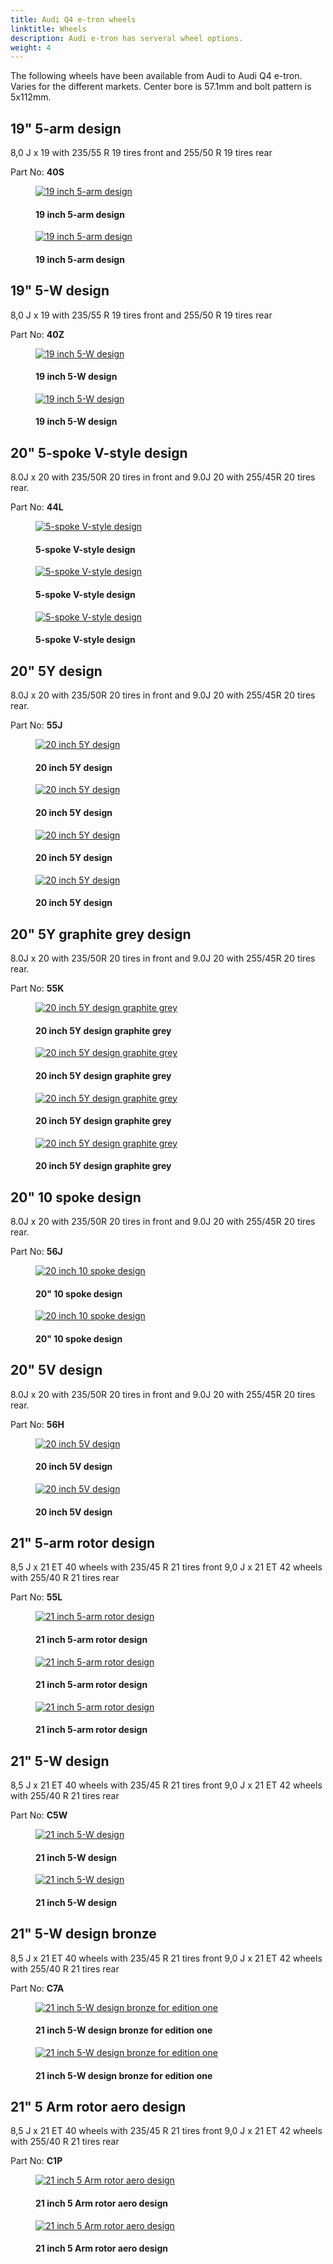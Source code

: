```yaml
---
title: Audi Q4 e-tron wheels
linktitle: Wheels
description: Audi e-tron has serveral wheel options.
weight: 4
---
```

<!-- markdownlint-disable MD033 -->

The following wheels have been available from Audi to Audi Q4 e-tron. Varies for the different markets.
Center bore is 57.1mm and bolt pattern is 5x112mm.

## 19" 5-arm design

8,0 J x 19 with 235/55 R 19 tires front and 255/50 R 19 tires rear

 Part No: **40S**

<figure>
    <a href="wheel_40S_1.jpg">
        <img src="wheel_40S_1s.jpg" alt="19 inch 5-arm design" title="19 inch 5-arm design">
    </a>
    <figcaption><h4>19 inch 5-arm design</h4></figcaption>
</figure>

<figure>
    <a href="wheel_40S_2.jpg">
        <img src="wheel_40S_2s.jpg" alt="19 inch 5-arm design" title="19 inch 5-arm design">
    </a>
    <figcaption><h4>19 inch 5-arm design</h4></figcaption>
</figure>

## 19" 5-W design

8,0 J x 19 with 235/55 R 19 tires front and 255/50 R 19 tires rear

 Part No: **40Z**

<figure>
    <a href="wheel_40Z_1.jpg">
        <img src="wheel_40Z_1s.jpg" alt="19 inch 5-W design" title="19 inch 5-W design">
    </a>
    <figcaption><h4>19 inch 5-W design</h4></figcaption>
</figure>

<figure>
    <a href="wheel_40Z_2.jpg">
        <img src="wheel_40Z_2s.jpg" alt="19 inch 5-W design" title="19 inch 5-W design">
    </a>
    <figcaption><h4>19 inch 5-W design</h4></figcaption>
</figure>

## 20" 5-spoke V-style design

8.0J x 20 with 235/50R 20 tires in front and 9.0J 20 with 255/45R 20 tires rear.

 Part No: **44L**

<figure>
    <a href="wheel_44L_2.jpg">
        <img src="wheel_44L_2s.jpg" alt="5-spoke V-style design" title="5-spoke V-style design">
    </a>
    <figcaption><h4>5-spoke V-style design</h4></figcaption>
</figure>

<figure>
    <a href="wheel_44L_3.jpg">
        <img src="wheel_44L_3s.jpg" alt="5-spoke V-style design" title="5-spoke V-style design">
    </a>
    <figcaption><h4>5-spoke V-style design</h4></figcaption>
</figure>

<figure>
    <a href="wheel_44L_1.jpg">
        <img src="wheel_44L_1s.jpg" alt="5-spoke V-style design" title="5-spoke V-style design">
    </a>
    <figcaption><h4>5-spoke V-style design</h4></figcaption>
</figure>

## 20" 5Y design

8.0J x 20 with 235/50R 20 tires in front and 9.0J 20 with 255/45R 20 tires rear.

 Part No: **55J**

<figure>
    <a href="wheel_55J_2.jpg">
        <img src="wheel_55J_2s.jpg" alt="20 inch 5Y design" title="20 inch 5Y design">
    </a>
    <figcaption><h4>20 inch 5Y design</h4></figcaption>
</figure>

<figure>
    <a href="wheel_55J_1.jpg">
        <img src="wheel_55J_1s.jpg" alt="20 inch 5Y design" title="20 inch 5Y design graphite grey">
    </a>
    <figcaption><h4>20 inch 5Y design</h4></figcaption>
</figure>


<figure>
    <a href="wheel_55J_3.jpg">
        <img src="wheel_55J_3s.jpg" alt="20 inch 5Y design" title="20 inch 5Y design graphite grey">
    </a>
    <figcaption><h4>20 inch 5Y design</h4></figcaption>
</figure>


<figure>
    <a href="wheel_55J_4.jpg">
        <img src="wheel_55J_4s.jpg" alt="20 inch 5Y design" title="20 inch 5Y design graphite grey">
    </a>
    <figcaption><h4>20 inch 5Y design</h4></figcaption>
</figure>



## 20" 5Y graphite grey design

8.0J x 20 with 235/50R 20 tires in front and 9.0J 20 with 255/45R 20 tires rear.

 Part No: **55K**

<figure>
    <a href="wheel_55K_1.jpg">
        <img src="wheel_55K_1s.jpg" alt="20 inch 5Y design graphite grey" title="20 inch 5Y design graphite grey">
    </a>
    <figcaption><h4>20 inch 5Y design graphite grey</h4></figcaption>
</figure>

<figure>
    <a href="wheel_55K_2.jpg">
        <img src="wheel_55K_2s.jpg" alt="20 inch 5Y design graphite grey" title="20 inch 5Y design graphite grey">
    </a>
    <figcaption><h4>20 inch 5Y design graphite grey</h4></figcaption>
</figure>

<figure>
    <a href="wheel_55K_3.jpg">
        <img src="wheel_55K_3s.jpg" alt="20 inch 5Y design graphite grey" title="20 inch 5Y design graphite grey">
    </a>
    <figcaption><h4>20 inch 5Y design graphite grey</h4></figcaption>
</figure>


<figure>
    <a href="wheel_55K_4.jpg">
        <img src="wheel_55K_4s.jpg" alt="20 inch 5Y design graphite grey" title="20 inch 5Y design graphite grey">
    </a>
    <figcaption><h4>20 inch 5Y design graphite grey</h4></figcaption>
</figure>


## 20" 10 spoke design

8.0J x 20 with 235/50R 20 tires in front and 9.0J 20 with 255/45R 20 tires rear.

 Part No: **56J**

 <figure>
    <a href="wheel_56J_1.jpg">
        <img src="wheel_56J_1s.jpg" alt="20 inch 10 spoke design" title="20 inch 10 spoke design">
    </a>
    <figcaption><h4>20" 10 spoke design</h4></figcaption>
</figure>


 <figure>
    <a href="wheel_56J_2.jpg">
        <img src="wheel_56J_2s.jpg" alt="20 inch 10 spoke design" title="20 inch 10 spoke design">
    </a>
    <figcaption><h4>20" 10 spoke design</h4></figcaption>
</figure>

## 20" 5V design

8.0J x 20 with 235/50R 20 tires in front and 9.0J 20 with 255/45R 20 tires rear.

 Part No: **56H**

<figure>
    <a href="wheel_56H_1.jpg">
        <img src="wheel_56H_1s.jpg" alt="20 inch 5V design" title="20 inch 5V design">
    </a>
    <figcaption><h4>20 inch 5V design</h4></figcaption>
</figure>

<figure>
    <a href="wheel_56H_2.jpg">
        <img src="wheel_56H_2.jpg" alt="20 inch 5V design" title="20 inch 5V design">
    </a>
    <figcaption><h4>20 inch 5V design</h4></figcaption>
</figure>


## 21" 5-arm rotor design

8,5 J x 21 ET 40 wheels with 235/45 R 21 tires front 9,0 J x 21 ET 42 wheels with 255/40 R 21 tires rear

 Part No: **55L**

<figure>
    <a href="wheel_55L_1.jpg">
        <img src="wheel_55L_1s.jpg" alt="21 inch 5-arm rotor design" title="21 inch 5-arm rotor design">
    </a>
    <figcaption><h4>21 inch 5-arm rotor design</h4></figcaption>
</figure>

<figure>
    <a href="wheel_55L_2.jpg">
        <img src="wheel_55L_2s.jpg" alt="21 inch 5-arm rotor design" title="21 inch 5-arm rotor design">
    </a>
    <figcaption><h4>21 inch 5-arm rotor design</h4></figcaption>
</figure>

<figure>
    <a href="wheel_55L_3.jpg">
        <img src="wheel_55L_3s.jpg" alt="21 inch 5-arm rotor design" title="21 inch 5-arm rotor design">
    </a>
    <figcaption><h4>21 inch 5-arm rotor design</h4></figcaption>
</figure>

## 21" 5-W design

8,5 J x 21 ET 40 wheels with 235/45 R 21 tires front 9,0 J x 21 ET 42 wheels with 255/40 R 21 tires rear

 Part No: **C5W**

<figure>
    <a href="wheel_C5W_2.jpg">
        <img src="wheel_C5W_2s.jpg" alt="21 inch 5-W design" title="21 inch 5-W design">
    </a>
    <figcaption><h4>21 inch 5-W design</h4></figcaption>
</figure>

<figure>
    <a href="wheel_C5W_3.jpg">
        <img src="wheel_C5W_3s.jpg" alt="21 inch 5-W design" title="21 inch 5-W design">
    </a>
    <figcaption><h4>21 inch 5-W design</h4></figcaption>
</figure>

## 21" 5-W design bronze

8,5 J x 21 ET 40 wheels with 235/45 R 21 tires front 9,0 J x 21 ET 42 wheels with 255/40 R 21 tires rear

 Part No: **C7A**

<figure>
    <a href="wheel_C7A_1.jpg">
        <img src="wheel_C7A_1s.jpg" alt="21 inch 5-W design bronze for edition one" title="21 inch 5-W design bronze for edition one">
    </a>
    <figcaption><h4>21 inch 5-W design bronze for edition one</h4></figcaption>
</figure>

<figure>
    <a href="wheel_C7A_2.jpg">
        <img src="wheel_C7A_2s.jpg" alt="21 inch 5-W design bronze for edition one" title="21 inch 5-W design bronze for edition one">
    </a>
    <figcaption><h4>21 inch 5-W design bronze for edition one</h4></figcaption>
</figure>

## 21" 5 Arm rotor aero design

8,5 J x 21 ET 40 wheels with 235/45 R 21 tires front 9,0 J x 21 ET 42 wheels with 255/40 R 21 tires rear

 Part No: **C1P**

<figure>
    <a href="wheel_C1P_1.jpg">
        <img src="wheel_C1P_1s.jpg" alt="21 inch 5 Arm rotor aero design" title="21 inch 5 Arm rotor aero design">
    </a>
    <figcaption><h4>21 inch 5 Arm rotor aero design</h4></figcaption>
</figure>

<figure>
    <a href="wheel_C1P_2.jpg">
        <img src="wheel_C1P_2s.jpg" alt="21 inch 5 Arm rotor aero design" title="21 inch 5 Arm rotor aero design">
    </a>
    <figcaption><h4>21 inch 5 Arm rotor aero design</h4></figcaption>
</figure>
